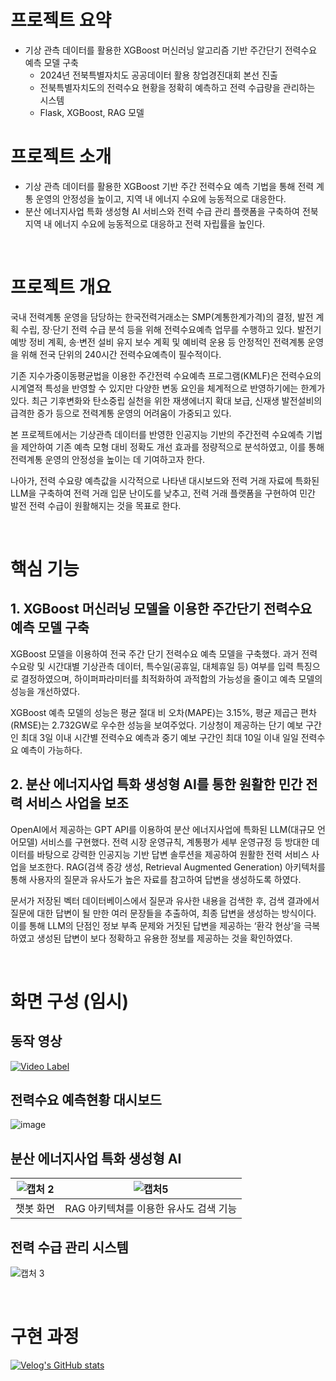 # 프로젝트 요약

- 기상 관측 데이터를 활용한 XGBoost 머신러닝 알고리즘 기반 주간단기 전력수요 예측 모델 구축
    - 2024년 전북특별자치도 공공데이터 활용 창업경진대회 본선 진출
    - 전북특별자치도의 전력수요 현황을 정확히 예측하고 전력 수급량을 관리하는 시스템
    - Flask, XGBoost, RAG 모델

# 프로젝트 소개

- 기상 관측 데이터를 활용한 XGBoost 기반 주간 전력수요 예측 기법을 통해 전력 계통 운영의 안정성을 높이고, 지역 내 에너지 수요에 능동적으로 대응한다.
- 분산 에너지사업 특화 생성형 AI 서비스와 전력 수급 관리 플랫폼을 구축하여 전북 지역 내 에너지 수요에 능동적으로 대응하고 전력 자립률을 높인다.

</br>

# 프로젝트 개요

국내 전력계통 운영을 담당하는 한국전력거래소는 SMP(계통한계가격)의 결정, 발전 계획 수립, 장·단기 전력 수급 분석 등을 위해 전력수요예측 업무를 수행하고 있다.
발전기 예방 정비 계획, 송·변전 설비 유지 보수 계획 및 예비력 운용 등 안정적인 전력계통 운영을 위해 전국 단위의 240시간 전력수요예측이 필수적이다.

기존 지수가중이동평균법을 이용한 주간전력 수요예측 프로그램(KMLF)은 전력수요의 시계열적 특성을 반영할 수 있지만 다양한 변동 요인을 체계적으로 반영하기에는 한계가 있다. 
최근 기후변화와 탄소중립 실천을 위한 재생에너지 확대 보급, 신재생 발전설비의 급격한 증가 등으로 전력계통 운영의 어려움이 가중되고 있다.

본 프로젝트에서는 기상관측 데이터를 반영한 인공지능 기반의 주간전력 수요예측 기법을 제안하여 기존 예측 모형 대비 정확도 개선 효과를 정량적으로 분석하였고, 이를 통해 전력계통 운영의 안정성을 높이는 데 기여하고자 한다.  

나아가, 전력 수요량 예측값을 시각적으로 나타낸 대시보드와 전력 거래 자료에 특화된 LLM을 구축하여 전력 거래 입문 난이도를 낮추고, 전력 거래 플랫폼을 구현하여 민간 발전 전력 수급이 원활해지는 것을 목표로 한다.

</br>

# 핵심 기능

## 1. XGBoost 머신러닝 모델을 이용한 주간단기 전력수요 예측 모델 구축

XGBoost 모델을 이용하여 전국 주간 단기 전력수요 예측 모델을 구축했다. 과거 전력수요랑 및 시간대별 기상관측 데이터, 특수일(공휴일, 대체휴일 등) 여부를 입력 특징으로 결정하였으며, 
하이퍼파라미터를 최적화하여 과적합의 가능성을 줄이고 예측 모델의 성능을 개선하였다. 


XGBoost 예측 모델의 성능은 평균 절대 비 오차(MAPE)는 3.15%, 평균 제곱근 편차(RMSE)는 2.732GW로 우수한 성능을 보여주었다. 
기상청이 제공하는 단기 예보 구간인 최대 3일 이내 시간별 전력수요 예측과 중기 예보 구간인 최대 10일 이내 일일 전력수요 예측이 가능하다. 

## 2. 분산 에너지사업 특화 생성형 AI를 통한 원활한 민간 전력 서비스 사업을 보조

OpenAI에서 제공하는 GPT API를 이용하여 분산 에너지사업에 특화된 LLM(대규모 언어모델) 서비스를 구현했다. 전력 시장 운영규칙, 계통평가 세부 운영규정 등 방대한 데이터를 바탕으로 강력한 인공지능 기반 답변 솔루션을 제공하여 원활한 전력 서비스 사업을 보조한다. RAG(검색 증강 생성, Retrieval Augmented Generation) 아키텍처를 통해 사용자의 질문과 유사도가 높은 자료를 참고하여 답변을 생성하도록 하였다. 

문서가 저장된 벡터 데이터베이스에서 질문과 유사한 내용을 검색한 후, 검색 결과에서 질문에 대한 답변이 될 만한 여러 문장들을 추출하여, 최종 답변을 생성하는 방식이다. 
이를 통해 LLM의 단점인 정보 부족 문제와 거짓된 답변을 제공하는 ‘환각 현상’을 극복하였고 생성된 답변이 보다 정확하고 유용한 정보를 제공하는 것을 확인하였다.

</br>

# 화면 구성 (임시)

## 동작 영상

[![Video Label](http://img.youtube.com/vi/9GiX0EYV9-M/0.jpg)](https://youtu.be/9GiX0EYV9-M)


## 전력수요 예측현황 대시보드

![image](https://github.com/jimins5042/Power_Consumption_Dashboard/assets/28335699/a99566b8-64bd-4620-be80-3dfaf7266c7b)


## 분산 에너지사업 특화 생성형 AI

|![캡처 2](https://github.com/jimins5042/Power_Consumption_Dashboard/assets/28335699/069ca730-49e6-46cc-b646-3d5eb8a6fd2e)|![캡처5](https://github.com/jimins5042/Power_Consumption_Dashboard/assets/28335699/accd671d-9779-4fe7-a2b8-06268daec60d)|
|:---:|:---:|
|챗봇 화면|RAG 아키텍쳐를 이용한 유사도 검색 기능|



## 전력 수급 관리 시스템

![캡처 3](https://github.com/jimins5042/Power_Consumption_Dashboard/assets/28335699/0b75d8c2-2e3e-47d6-910c-5df4c8d4cd49)

<br>

# 구현 과정

[![Velog's GitHub stats](https://velog-readme-stats.vercel.app/api?name=2jooin1207&slug=전력수급현황-예측-및-관리-시스템-만들기-개요)](https://velog.io/@2jooin1207/series/%EC%A0%84%EB%A0%A5%EC%88%98%EA%B8%89%ED%98%84%ED%99%A9-%EC%98%88%EC%B8%A1-%EB%B0%8F-%EA%B4%80%EB%A6%AC-%EC%8B%9C%EC%8A%A4%ED%85%9C-%EB%A7%8C%EB%93%A4%EA%B8%B0)
<br>

